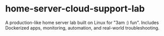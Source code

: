 # home-server-cloud-support-lab
A production-like home server lab built on Linux for "3am :) fun". Includes Dockerized apps, monitoring, automation, and real-world troubleshooting.
